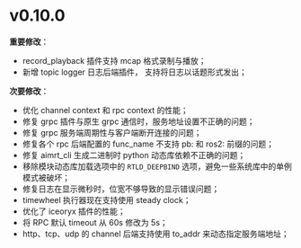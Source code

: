 # v0.10.0

**重要修改**：

- record_playback 插件支持 mcap 格式录制与播放；
- 新增 topic logger 日志后端插件， 支持将日志以话题形式发出；


**次要修改**：

- 优化 channel context 和 rpc context 的性能；
- 修复 grpc 插件与原生 grpc 通信时，服务地址设置不正确的问题；
- 修复 grpc 服务端周期性与客户端断开连接的问题；
- 修复各个 rpc 后端配置的 func_name 不支持 pb: 和 ros2: 前缀的问题；
- 修复 aimrt_cli 生成二进制时 python 动态库依赖不正确的问题；
- 移除模块动态库加载选项中的 `RTLD_DEEPBIND` 选项，避免一些系统库中的单例模式被破坏；
- 修复日志在显示微秒时，位宽不够导致的显示错误问题；
- timewheel 执行器现在支持使用 steady clock；
- 优化了 iceoryx 插件的性能；
- 将 RPC 默认 timeout 从 60s 修改为 5s；
- http、tcp、udp 的 channel 后端支持使用 to_addr 来动态指定服务端地址；
